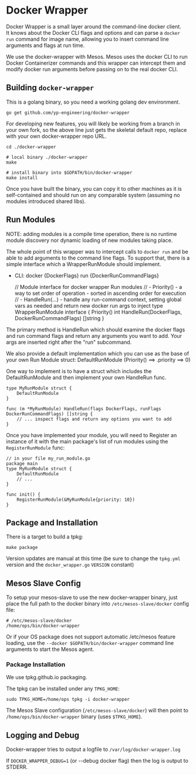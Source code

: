 # Docker Wrapper

Docker Wrapper is a small layer around the command-line docker client.  
It knows about the Docker CLI flags and options and can parse a `docker 
run` command for image name, allowing you to insert command line 
arguments and flags at run time.

We use the docker-wrapper with Mesos.  Mesos uses the docker CLI to run 
Docker Containerizer commands and this wrapper can intercept them and 
modify docker run arguments before passing on to the real docker CLI.

## Building `docker-wrapper`

This is a golang binary, so you need a working golang dev environment.

    go get github.com/yp-engineering/docker-wrapper

For developing new features, you will likely be working from a 
branch in your own fork, so the above line just gets the skeletal 
default repo, replace with your own docker-wrapper repo URL.

    cd ./docker-wrapper
    
    # local binary ./docker-wrapper
    make
    
    # install binary into $GOPATH/bin/docker-wrapper
    make install

Once you have built the binary, you can copy it to other machines as it 
is self-contained and should run on any comparable system (assuming no 
modules introduced shared libs).

## Run Modules

NOTE: adding modules is a compile time operation, there is no runtime 
module discovery nor dynamic loading of new modules taking place.

The whole point of this wrapper was to intercept calls to `docker run` 
and be able to add arguments to the command line flags.  To support 
that, there is a simple interface which a WrapperRunModule should 
implement.

* CLI: docker {DockerFlags} run {DockerRunCommandFlags}


    // Module interface for docker wrapper Run modules
    //   - Priority()  - a way to set order of operation - sorted in ascending order for execution
    //   - HandleRun(...) - handle any run-command context, setting global vars as needed and return new docker run args to inject
    type WrapperRunModule interface {
        Priority() int
        HandleRun(DockerFlags, DockerRunCommandFlags) []string
    }

The primary method is HandleRun which should examine the docker flags 
and run command flags and return any arguments you want to add.  Your 
args are inserted right after the "run" subcommand.

We also provide a default implementation which you can use as the base 
of your own Run Module struct: DefaultRunModule (Priority() ==> .priority ==> 0)

One way to implement is to have a struct which includes the 
DefaultRunModule and then implement your own HandleRun func.

    type MyRunModule struct {
        DefaultRunModule
    }
    
    func (m *MyRunModule) HandleRun(flags DockerFlags, runFlags DockerRunCommandFlags) []string {
        // ... inspect flags and return any options you want to add
    }

Once you have implemented your module, you will need to Register an 
instance of it with the main package's list of run modules using the 
`RegisterRunModule` func:

    // in your file my_run_module.go
    package main
    type MyRunModule struct {
        DefaultRunModule
        // ...
    }
    
    func init() {
        RegisterRunModule(&MyRunModule{priority: 10})
    }


## Package and Installation

There is a target to build a tpkg:

    make package

Version updates are manual at this time (be sure to change the 
`tpkg.yml` version and the `docker_wrapper.go` `VERSION` constant)

## Mesos Slave Config

To setup your mesos-slave to use the new docker-wrapper binary, just 
place the full path to the docker binary into `/etc/mesos-slave/docker` 
config file:

    # /etc/mesos-slave/docker
    /home/ops/bin/docker-wrapper

Or if your OS package does not support automatic /etc/mesos feature 
loading, use the `--docker $GOPATH/bin/docker-wrapper` command line 
arguments to start the Mesos agent.

### Package Installation

We use tpkg.github.io packaging.

The tpkg can be installed under any `TPKG_HOME`:

    sudo TPKG_HOME=/home/ops tpkg -i docker-wrapper

The Mesos Slave configuration (`/etc/mesos-slave/docker`) will then 
point to `/home/ops/bin/docker-wrapper` binary (uses `$TPKG_HOME`).

## Logging and Debug

Docker-wrapper tries to output a logfile to `/var/log/docker-wrapper.log`

If `DOCKER_WRAPPER_DEBUG=1` (or --debug docker flag) then the log is 
output to STDERR.
